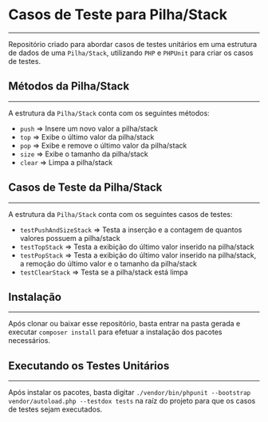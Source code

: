 # Casos de Teste para Pilha/Stack
---

Repositório criado para abordar casos de testes unitários em uma estrutura de dados de uma `Pilha/Stack`, utilizando `PHP` e `PHPUnit` para criar os casos de testes.

## Métodos da Pilha/Stack
---
A estrutura da `Pilha/Stack` conta com os seguintes métodos:

- `push` => Insere um novo valor a pilha/stack
- `top` => Exibe o último valor da pilha/stack
- `pop` => Exibe e remove o último valor da pilha/stack
- `size` => Exibe o tamanho da pilha/stack
- `clear` => Limpa a pilha/stack

## Casos de Teste da Pilha/Stack
---

A estrutura da `Pilha/Stack` conta com os seguintes casos de testes:

- `testPushAndSizeStack` => Testa a inserção e a contagem de quantos valores possuem a pilha/stack
- `testTopStack` => Testa a exibição do último valor inserido na pilha/stack
- `testPopStack` => Testa a exibição do último valor inserido na pilha/stack, a remoção do último valor e o tamanho da pilha/stack
- `testClearStack` => Testa se a pilha/stack está limpa

## Instalação
---

Após clonar ou baixar esse repositório, basta entrar na pasta gerada e executar `composer install` para efetuar a instalação dos pacotes necessários.

## Executando os Testes Unitários
---

Após instalar os pacotes, basta digitar `./vendor/bin/phpunit --bootstrap vendor/autoload.php --testdox tests` na raíz do projeto para que os casos de testes sejam executados.
